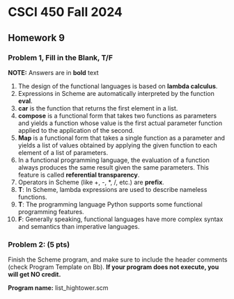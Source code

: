 # CSCI 450 Fall 2024
## Homework 9

### Problem 1, Fill in the Blank, T/F
**NOTE:** Answers are in **bold** text
1. The design of the functional languages is based on **lambda calculus**.
2. Expressions in Scheme are automatically interpreted by the function **eval**.
3. **car** is the function that returns the first element in a list.
4. **compose** is a functional form that takes two functions as parameters and yields a function whose value is the first actual parameter function applied to the application of the second.
5. **Map** is a functional form that takes a single function as a parameter and yields a list of values obtained by applying the given function to each element of a list of parameters.
6. In a functional programming language, the evaluation of a function always produces the same result given the same parameters. This feature is called **referential transparency**.
7. Operators in Scheme (like +, -, *, /, etc.) are **prefix**.
8. **T**: In Scheme, lambda expressions are used to describe nameless functions.
9. **T**: The programming language Python supports some functional programming features.
10. **F**: Generally speaking, functional languages have more complex syntax and semantics than imperative languages.

### Problem 2: (5 pts)

Finish the Scheme program, and make sure to include the header comments (check Program Template on Bb). **If your program does not execute, you will get NO credit.**

**Program name:** list_hightower.scm